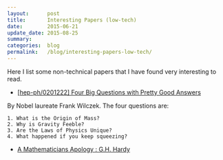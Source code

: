 ```yaml
---
layout:      post
title:       Interesting Papers (low-tech)
date:        2015-06-21
update_date: 2015-08-25
summary:     
categories:  blog
permalink:   /blog/interesting-papers-low-tech/
---
```


Here I list some non-technical papers that I have found very interesting to read.

* [[hep-ph/0201222] Four Big Questions with Pretty Good Answers](http://arxiv.org/abs/hep-ph/0201222)  

By Nobel laureate Frank Wilczek. The four questions are:  

    1. What is the Origin of Mass?
    2. Why is Gravity Feeble?
    3. Are the Laws of Physics Unique?
    4. What happened if you keep squeezing?

* [A Mathematicians Apology : G.H. Hardy](https://archive.org/details/AMathematiciansApology)